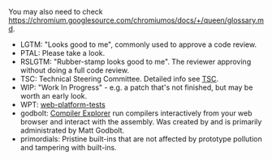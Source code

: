 You may also need to check <https://chromium.googlesource.com/chromiumos/docs/+/queen/glossary.md>.

* LGTM: "Looks good to me", commonly used to approve a code review.
* PTAL: Please take a look.
* RSLGTM: "Rubber-stamp looks good to me". The reviewer approving without doing
  a full code review.
* TSC: Technical Steering Committee. Detailed info see
  [TSC](./GOVERNANCE.md#technical-steering-committee).
* WIP: "Work In Progress" - e.g. a patch that's not finished, but may be worth
  an early look.
* WPT: [web-platform-tests](https://github.com/web-platform-tests/wpt)
* godbolt: [Compiler Explorer](https://godbolt.org/) run compilers interactively
  from your web browser and interact with the assembly. Was created by and is
  primarily administrated by Matt Godbolt.
* primordials: Pristine built-ins that are not affected by prototype pollution
  and tampering with built-ins.
